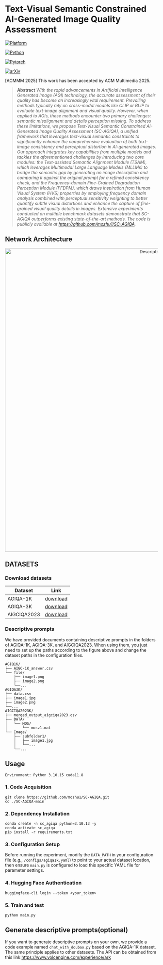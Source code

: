 # Text-Visual Semantic Constrained AI-Generated Image Quality Assessment
[![Platform](https://img.shields.io/badge/Platform-linux-lightgrey?logo=linux)](https://www.linux.org/)

[![Python](https://img.shields.io/badge/Python-3.10.15%2B-orange?logo=python)](https://www.python.org/)

[![Pytorch](https://img.shields.io/badge/PyTorch2.10%2B-brightgree?logo=PyTorch)](https://pytorch.org/)

[![arXiv](https://img.shields.io/badge/build-paper-red?logo=arXiv&label=arXiv)](https://arxiv.org/abs/)   

[ACMMM 2025] This work has been accepted by ACM Multimedia 2025.

>**Abstract** *With the rapid advancements in Artificial Intelligence Generated Image (AGI) technology, the accurate assessment of their quality has become an increasingly vital requirement. Prevailing methods typically rely on cross-modal models like CLIP or BLIP to evaluate text-image alignment and visual quality. However, when applied to AGIs, these methods encounter two primary challenges: semantic misalignment and details perception missing. To address these limitations, we propose Text-Visual Semantic Constrained AI-Generated Image Quality Assessment (SC-AGIQA), a unified framework that leverages text-visual semantic constraints to significantly enhance the comprehensive evaluation of both text-image consistency and perceptual distortion in AI-generated images. Our approach integrates key capabilities from multiple models and tackles the aforementioned challenges by introducing two core modules: the Text-assisted Semantic Alignment Module (TSAM), which leverages Multimodal Large Language Models (MLLMs) to bridge the semantic gap by generating an image description and comparing it against the original prompt for a refined consistency check, and the Frequency-domain Fine-Grained Degradation Perception Module (FFDPM), which draws inspiration from Human Visual System (HVS) properties by employing frequency domain analysis combined with perceptual sensitivity weighting to better quantify subtle visual distortions and enhance the capture of fine-grained visual quality details in images. Extensive experiments conducted on multiple benchmark datasets demonstrate that SC-AGIQA outperforms existing state-of-the-art methods. The code is publicly available at https://github.com/mozhu1/SC-AGIQA.*
## Network Architecture
<p align="center">
  <img src="https://github.com/user-attachments/assets/b5bfa381-4c95-4e88-8fa6-0d8a59cb2100" alt="Descriptive Alt Text" width="1000">
</p>

## DATASETS

### Download datasets

|Dataset|Link|
| ---------------------------------- | :------------------------------: |
|AGIQA-1K|[download](https://github.com/lcysyzxdxc/AGIQA-1k-Database)|
|AGIQA-3K|[download](https://github.com/lcysyzxdxc/AGIQA-3k-Database.)|
|AIGCIQA2023|[download](https://github.com/wangjiarui153/AIGCIQA2023)|

### Descriptive prompts
We have provided documents containing descriptive prompts in the folders of AGIQA-1K, AGIQA-3K, and AIGCIQA2023. When using them, you just need to set up the paths according to the figure above and change the dataset paths in the configuration files.

```shell 
AGIQ1K/
├── AIGC-1K_answer.csv
└── file/
    ├── image1.png
    ├── image2.png
    └──...
AGIQA3K/
├── data.csv
├── image1.jpg
├── image2.png
└──...
AIGCIQA2023K/
├── merged_output_aigciqa2023.csv
├── DATA/
│   └── MOS/
│       └── mosz1.mat
└── Image/
    ├── subfolder1/
    │   ├── image1.jpg
    │   └──...
    └──...
```



## Usage

```shell
Environment: Python 3.10.15 cuda11.8
```

### 1. Code Acquisition
```shell
git clone https://github.com/mozhu1/SC-AGIQA.git
cd ./SC-AGIQA-main
```

### 2. Dependency Installation 
```shell
conda create -n sc_agiqa python=3.10.13 -y
conda activate sc_agiqa
pip install -r requirements.txt
```

### 3. Configuration Setup 
Before running the experiment, modify the `DATA_PATH` in your configuration file (e.g., `/configs/agiqa1k.yaml`) to point to your actual dataset location, then ensure `main.py` is configured to load this specific YAML file for parameter settings.

### 4. Hugging Face Authentication  

```shell
huggingface-cli login --token <your_token>
```

### 5. Train and test

```shell
python main.py
```


## Generate descriptive prompts(optional)


If you want to generate descriptive prompts on your own, we provide a code example named `chat_with_doubao.py` based on the AGIQA-1K dataset. The same principle applies to other datasets. The API can be obtained from this link https://www.volcengine.com/experience/ark

